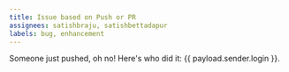 ```yaml
---
title: Issue based on Push or PR
assignees: satishbraju, satishbettadapur
labels: bug, enhancement
---
```

Someone just pushed, oh no! Here's who did it: {{ payload.sender.login }}.